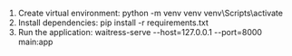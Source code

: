 1. Create virtual environment:
   python -m venv venv
   venv\Scripts\activate
2. Install dependencies:
   pip install -r requirements.txt
3. Run the application:
   waitress-serve --host=127.0.0.1 --port=8000 main:app